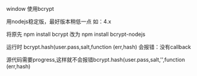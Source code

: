 window 使用bcrypt

用nodejs稳定版，最好版本稍低一点 如：4.x

将原先 npm install bcrypt 改为 npm install bcrypt-nodejs

运行时 bcrypt.hash(user.pass,salt,function (err,hash)  会报错：没有callback

源代码需要progress,这样就不会报错bcrypt.hash(user.pass,salt,'',function (err,hash)